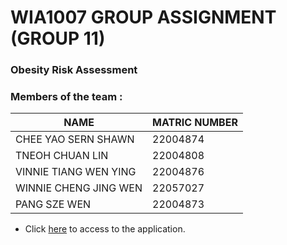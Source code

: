 # WIA1007 GROUP ASSIGNMENT (GROUP 11)
### Obesity Risk Assessment

### Members of the team :
|         **NAME**          | **MATRIC NUMBER** |
|---------------------------|-------------------|
| CHEE YAO SERN SHAWN       |      22004874     |
| TNEOH CHUAN LIN           |      22004808     |
| VINNIE TIANG WEN YING     |      22004876     |
| WINNIE CHENG JING WEN     |      22057027     |
| PANG SZE WEN              |      22004873     |

- Click [here]() to access to the application.

